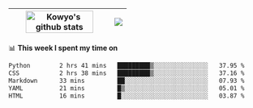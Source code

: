 | <a href="https://github.com/anuraghazra/github-readme-stats"><img width="85%" src="https://github-readme-stats.vercel.app/api?username=kowyo&show_icons=true&hide_border=true&theme=transparent" alt="Kowyo's github stats" /></a> | <a href="https://github.com/anuraghazra/github-readme-stats"><img align="center" src="https://github-readme-stats.vercel.app/api/top-langs/?username=kowyo&exclude_repo=Engineering-Competition-Robot,mobile-robot&hide=c,assembly,shaderlab,hlsl,mathematica,cmake&layout=compact&hide_border=true&theme=transparent" /></a> |
| ------------- | ------------- |

📊 **This week I spent my time on**
<!--START_SECTION:waka-->

```txt
Python        2 hrs 41 mins   █████████▒░░░░░░░░░░░░░░░   37.95 %
CSS           2 hrs 38 mins   █████████▒░░░░░░░░░░░░░░░   37.16 %
Markdown      33 mins         ██░░░░░░░░░░░░░░░░░░░░░░░   07.93 %
YAML          21 mins         █▒░░░░░░░░░░░░░░░░░░░░░░░   05.01 %
HTML          16 mins         █░░░░░░░░░░░░░░░░░░░░░░░░   03.87 %
```

<!--END_SECTION:waka-->
